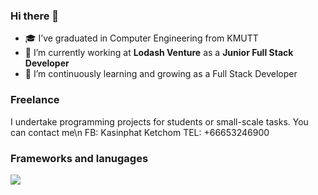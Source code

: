 ### Hi there 👋

- 🎓 I’ve graduated in Computer Engineering from KMUTT  
- 💼 I’m currently working at **Lodash Venture** as a **Junior Full Stack Developer**  
- 🌱 I’m continuously learning and growing as a Full Stack Developer  

### Freelance
I undertake programming projects for students or small-scale tasks. You can contact me\n
FB: Kasinphat Ketchom
TEL: +66653246900

### Frameworks and lanugages

<img src="https://skillicons.dev/icons?i=git,golang,kotlin,swift,ts,js,c,nodejs,nestjs,postgres,mysql,docker" />
